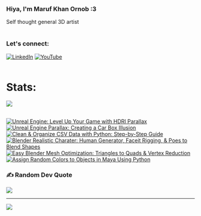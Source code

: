   ### Hiya, I'm Maruf Khan Ornob :3
  Self thought general 3D artist<br><br>

### Let's connect:
[![LinkedIn](https://img.shields.io/badge/LinkedIn-%230077B5.svg?logo=linkedin&logoColor=white)](https://linkedin.com/in/ornobmk) [![YouTube](https://img.shields.io/badge/YouTube-%23FF0000.svg?logo=YouTube&logoColor=white)](https://youtube.com/@buggybug1) <br><br>

<!--- # Daily Tools:
![Blender](https://img.shields.io/badge/blender-%23F5792A.svg?style=for-the-badge&logo=blender&logoColor=white) 
![Python](https://img.shields.io/badge/python-3670A0?style=for-the-badge&logo=python&logoColor=ffdd54)
![Unreal Engine](https://img.shields.io/badge/unrealengine-%23313131.svg?style=for-the-badge&logo=unrealengine&logoColor=white)
![C++](https://img.shields.io/badge/c++-%2300599C.svg?style=for-the-badge&logo=c%2B%2B&logoColor=white)
![Figma](https://img.shields.io/badge/figma-%23F24E1E.svg?style=for-the-badge&logo=figma&logoColor=white)
![Canva](https://img.shields.io/badge/Canva-%2300C4CC.svg?style=for-the-badge&logo=Canva&logoColor=white) 
![Adobe Photoshop](https://img.shields.io/badge/adobe%20photoshop-%2331A8FF.svg?style=for-the-badge&logo=adobe%20photoshop&logoColor=white)
![Adobe Premiere Pro](https://img.shields.io/badge/Adobe%20Premiere%20Pro-9999FF.svg?style=for-the-badge&logo=Adobe%20Premiere%20Pro&logoColor=white) -->

# Stats:
![](https://github-readme-stats.vercel.app/api/top-langs/?username=marufx86&theme=calm_pink&hide_border=true&include_all_commits=false&count_private=false&layout=compact)<br><br>

<!-- BEGIN YOUTUBE-CARDS -->
[![Unreal Engine: Level Up Your Game with HDRI Parallax](https://ytcards.demolab.com/?id=bNRaz7iEyuI&title=Unreal+Engine%3A+Level+Up+Your+Game+with+HDRI+Parallax&lang=en&timestamp=1717351142&background_color=%230d1117&title_color=%23ffffff&stats_color=%23dedede&max_title_lines=1&width=250&border_radius=5 "Unreal Engine: Level Up Your Game with HDRI Parallax")](https://www.youtube.com/watch?v=bNRaz7iEyuI)
[![Unreal Engine Parallax: Creating a Car Box Illusion](https://ytcards.demolab.com/?id=GkpsxVe4tiE&title=Unreal+Engine+Parallax%3A+Creating+a+Car+Box+Illusion&lang=en&timestamp=1717190786&background_color=%230d1117&title_color=%23ffffff&stats_color=%23dedede&max_title_lines=1&width=250&border_radius=5 "Unreal Engine Parallax: Creating a Car Box Illusion")](https://www.youtube.com/watch?v=GkpsxVe4tiE)
[![Clean & Organize CSV Data with Python: Step-by-Step Guide](https://ytcards.demolab.com/?id=0wUKTya5QVI&title=Clean+%26+Organize+CSV+Data+with+Python%3A+Step-by-Step+Guide&lang=en&timestamp=1717011542&background_color=%230d1117&title_color=%23ffffff&stats_color=%23dedede&max_title_lines=1&width=250&border_radius=5 "Clean & Organize CSV Data with Python: Step-by-Step Guide")](https://www.youtube.com/watch?v=0wUKTya5QVI)
[![Blender Realistic Charater: Human Generator, Faceit Rigging, & Poes to Blend Shapes](https://ytcards.demolab.com/?id=ofqHGk05xaw&title=Blender+Realistic+Charater%3A+Human+Generator%2C+Faceit+Rigging%2C+%26+Poes+to+Blend+Shapes&lang=en&timestamp=1716278533&background_color=%230d1117&title_color=%23ffffff&stats_color=%23dedede&max_title_lines=1&width=250&border_radius=5 "Blender Realistic Charater: Human Generator, Faceit Rigging, & Poes to Blend Shapes")](https://www.youtube.com/watch?v=ofqHGk05xaw)
[![Easy Blender Mesh Optimization: Triangles to Quads & Vertex Reduction](https://ytcards.demolab.com/?id=c9ONJsDQBIw&title=Easy+Blender+Mesh+Optimization%3A+Triangles+to+Quads+%26+Vertex+Reduction&lang=en&timestamp=1716118359&background_color=%230d1117&title_color=%23ffffff&stats_color=%23dedede&max_title_lines=1&width=250&border_radius=5 "Easy Blender Mesh Optimization: Triangles to Quads & Vertex Reduction")](https://www.youtube.com/watch?v=c9ONJsDQBIw)
[![Assign Random Colors to Objects in Maya Using Python](https://ytcards.demolab.com/?id=O6yqnbCeeCw&title=Assign+Random+Colors+to+Objects+in+Maya+Using+Python&lang=en&timestamp=1715581448&background_color=%230d1117&title_color=%23ffffff&stats_color=%23dedede&max_title_lines=1&width=250&border_radius=5 "Assign Random Colors to Objects in Maya Using Python")](https://www.youtube.com/watch?v=O6yqnbCeeCw)
<!-- END YOUTUBE-CARDS -->

### ✍️ Random Dev Quote
![](https://quotes-github-readme.vercel.app/api?type=horizontal&theme=tokyonight)

---
[![](https://visitcount.itsvg.in/api?id=marufx86&icon=1&color=0)](https://visitcount.itsvg.in)

<!-- Proudly created with GPRM ( https://gprm.itsvg.in ) -->

